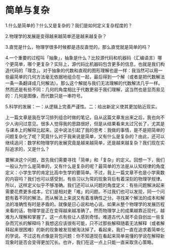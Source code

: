 # 简单与复杂

1.什么是简单的？什么又是复杂的？我们是如何定义复杂程度的？

2.物理学的发展是变得越来越简单还是越来越复杂？

3.直觉是什么，物理学很多时候都是违反直觉的，那么直觉就是简单的吗？

4.一个重要的过程叫「抽象」，抽象是什么？比较源代码和机器码（汇编语言）哪个更简单，哪个更复杂？实际上，源代码比机器码包含更多的信息，也就是我们构造代码的「理念」。对于抽象的代数和直观的图形理解也是一样：我当然可以用一些最简单的几何方法毫无依据地组合在一起，最后得到一个解（或者是把代数解法一条一条翻译成几何解法）。那么这个解就与我们无法理解的代数解法几乎一样。然而还是有些不同：几何的角度相比于代数更易于我们理解，这当然也是显而易见的：几何是图像，而代数只是一串符号。

5.科学的发展：一：从逻辑上完善严谨性。二：给出新定义使其更加贴近现实。



上一篇文章是我在学习排列组合时做的笔记，自从这篇文章发出来之后，我也向不少人询问过意见。很多人觉得我的思路很好，但是从结果看来太过冗长了，尤其是与课本上的解释比起来。这中说法引起了我的思考：我做的事情，是不是把简单的问题复杂化了呢？究竟什么对于我来说是简单，又有什么是复杂的？由此，还可以继续追问：数学和物理学的发展究竟是越来越简单，还是越来越复杂？我们现在实际追求的，又是什么？

要解决这个问题，首先我们需要寻找「简单」和「复杂」的定义。回想一下，我们一般认为什么是简单的，又有什么是复杂的呢？最简单的方法是从认知规律的角度定义：小学生学的肯定比高中生学的要简单。不过，我上一篇文章不也是小学奥数的内容吗？我们也可以感受到，有些习以为常的现象背后有着深刻的物理学规律。所以，这样定义似乎不够准确。我们还可以从问题的角度定义：有些问题解决起来需要花费更多成本，它们是相对更「难」的问题。不过我们也可以发现，同一个问题有着不同的解法，而从解法上来说又有着准确性之分。寻找某个解法的成本和解法的准确性有时是矛盾的。就像是日心说和地心说。如果从整个物理学的发展历程来看的话，物理学是正在变得越来越准确了。然而物理学上的成果越靠近现代，越难为人理解和掌握了。这一点有些让人感到奇怪。难道古代人就不会自创出一些复杂而冗长的解释吗？我想这应该很有可能，只不过那些解释随着无法解释（或者解释起来很困难）的新的现象被发现被淘汰掉了。看起来，我们一直在追求着简单化的学说。不过这有点像是背包问题：你不知道现在看起来简单易懂的学说在解释新现象时是否会变得更加冗长。也许，我们在这一点上只能一直采取贪心策略。